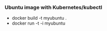 ### Ubuntu image with Kubernetes/kubectl ###

* docker build -t myubuntu .
* docker run -t -i myubuntu
